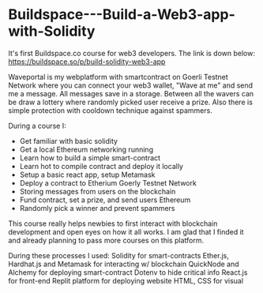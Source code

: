 # Buildspace---Build-a-Web3-app-with-Solidity

It's first Buildspace.co course for web3 developers. The link is down below:
https://buildspace.so/p/build-solidity-web3-app

Waveportal is my webplatform with smartcontract on Goerli Testnet Network where you can connect your web3 wallet, "Wave at me" and send me a message. All messages save in a storage. Between all the wavers can be draw a lottery where randomly picked user receive a prize. Also there is simple  protection with cooldown technique against spammers.

During a course I:
- Get familiar with basic solidity
- Get a local Ethereum networking running
- Learn how to build a simple smart-contract
- Learn hot to compile contract and deploy it locally
- Setup a basic react app, setup Metamask
- Deploy a contract to Etherium Goerly Testnet Network
- Storing messages from users on the blockchain
- Fund contract, set a prize, and send users Ethereum
- Randomly pick a winner and prevent spammers

This course really helps newbies to first interact with blockchain development and open eyes on how it all works.
I am glad that I finded it and already planning to pass more courses on this platform.

During these processes I used:
Solidity for smart-contracts
Ether.js, Hardhat.js and Metamask for interacting w/ blockchain
QuickNode and Alchemy for deploying smart-contract
Dotenv to hide critical info
React.js for front-end
Replit platform for deploying website
HTML, CSS for visual
